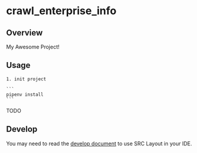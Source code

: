 # crawl_enterprise_info

## Overview

My Awesome Project!

## Usage

    1. init project
    
    ```
    pipenv install
    ```

TODO

## Develop

You may need to read the [develop document](docsevelopment.md) to use SRC Layout in your IDE.
